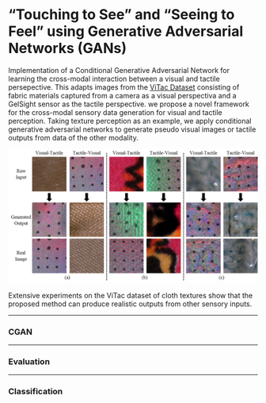 # “Touching to See” and “Seeing to Feel” using Generative Adversarial Networks (GANs)

Implementation of a Conditional Generative Adversarial Network for learning the cross-modal interaction between a visual and tactile persepective. This adapts images from the [ViTac Dataset](https://arxiv.org/pdf/1802.07490.pdf) consisting of fabric materials captured from a camera as a visual perspectiva and a GelSight sensor as the tactile perspective. we propose a novel framework for the cross-modal sensory data generation for visual and tactile perception. Taking texture perception as an example, we apply conditional generative adversarial networks to generate pseudo visual images or tactile outputs from data of the other modality.

![](https://github.com/SirTune/vis_tac_cross_modal/blob/master/img/cloth_images.png)

Extensive experiments on the ViTac dataset of cloth textures show that the proposed method can produce realistic outputs from other sensory inputs.
___
### CGAN

___
### Evaluation


___
### Classification
